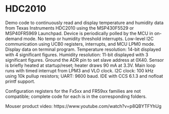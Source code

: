 # HDC2010
 
Demo code to continuously read and display temperature and humidity data from Texas Instruments HDC2010 using the MSP430F5529 or MSP40FR5969 Launchpad.
Device is periodically polled by the MCU in on-demand mode. No temp or humidity threshold interrupts.
Low-level I2C communication using UCB0 registers, interrupts, and MCU LPM0 mode. Display data on terminal program.
Temperature resolution: 14-bit displayed with 4 significant figures.
Humidity resolution: 11-bit displayed with 3 significant figures. Ground the ADR pin to set slave address at 0X40.
Sensor is briefly heated at startup/reset; heater draws 90 mA at 3.3V.
Main loop runs with timed interrupt from LPM3 and VLO clock. I2C clock: 100 kHz using 10k pullup resistors; UART: 9600 baud.
IDE with CCS 6.1.3 and nofloat printf support.

<p>Configuration registers for the Fx5xx and FR59xx families are not compatible; complete code for each is in the corresponding folders.

<p>Mouser product video: https://www.youtube.com/watch?v=p8QBYTFYhUg
